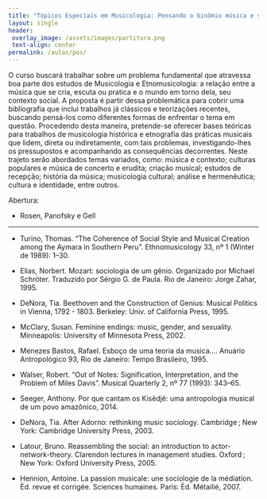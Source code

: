 ```yaml
---
title: "Tópicos Especiais em Musicologia: Pensando o binômio música e sociedade na musicologia e na etnomusicologia"
layout: single
header:
 overlay_image: /assets/images/partitura.png
 text-align: center
permalink: /aulas/pos/
---
```


O curso buscará trabalhar sobre um problema fundamental que atravessa boa parte dos estudos de Musicologia e Etnomusicologia: a relação entre a música que se cria, escuta ou pratica e o mundo em torno dela, seu contexto social. A proposta é partir dessa problemática para cobrir uma bibliografia que inclui trabalhos já clássicos e teorizações recentes, buscando pensá-los como diferentes formas de enfrentar o tema em questão. Procedendo desta maneira, pretende-se oferecer bases teóricas para trabalhos de musicologia histórica e etnografia das práticas musicais que lidem, direta ou indiretamente, com tais problemas, investigando-lhes os pressupostos e acompanhando as consequências decorrentes. Neste trajeto serão abordados temas variados, como: música e contexto; culturas populares e música de concerto e erudita; criação musical; estudos de recepção; história da música; musicologia cultural; análise e hermenêutica; cultura e identidade, entre outros.

Abertura:
- Rosen, Panofsky e Gell

---

- Turino, Thomas. “The Coherence of Social Style and Musical Creation among the Aymara in Southern Peru”. Ethnomusicology 33, nº 1 (Winter de 1989): 1–30.
- Elias, Norbert. Mozart: sociologia de um gênio. Organizado por Michael Schröter. Traduzido por Sérgio G. de Paula. Rio de Janeiro: Jorge Zahar, 1995.
- DeNora, Tia. Beethoven and the Construction of Genius: Musical Politics in Vienna, 1792 - 1803. Berkeley: Univ. of California Press, 1995.
- McClary, Susan. Feminine endings: music, gender, and sexuality. Minneapolis: University of Minnesota Press, 2002.

- Menezes Bastos, Rafael. Esboço de uma teoria da musica.... Anuário Antropológico 93, Rio de Janeiro: Tempo Brasileiro, 1995. 

- Walser, Robert. “Out of Notes: Signification, Interpretation, and the Problem of Miles Davis”. Musical Quarterly 2, nº 77 (1993): 343–65.
- Seeger, Anthony. Por que cantam os Kisêdjê: uma antropologia musical de um povo amazônico, 2014.
- DeNora, Tia. After Adorno: rethinking music sociology. Cambridge ; New York: Cambridge University Press, 2003.
- Latour, Bruno. Reassembling the social: an introduction to actor-network-theory. Clarendon lectures in management studies. Oxford ; New York: Oxford University Press, 2005.
- Hennion, Antoine. La passion musicale: une sociologie de la médiation. Èd. revue et corrigée. Sciences humaines. Paris: Èd. Métailié, 2007.


